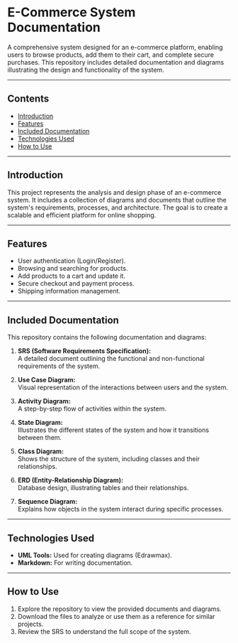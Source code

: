 # **E-Commerce System Documentation**

A comprehensive system designed for an e-commerce platform, enabling users to browse products, add them to their cart, and complete secure purchases. This repository includes detailed documentation and diagrams illustrating the design and functionality of the system.

---

## **Contents**
- [Introduction](#introduction)
- [Features](#features)
- [Included Documentation](#included-documentation)
- [Technologies Used](#technologies-used)
- [How to Use](#how-to-use)

---

## **Introduction**
This project represents the analysis and design phase of an e-commerce system. It includes a collection of diagrams and documents that outline the system's requirements, processes, and architecture. The goal is to create a scalable and efficient platform for online shopping.

---

## **Features**
- User authentication (Login/Register).
- Browsing and searching for products.
- Add products to a cart and update it.
- Secure checkout and payment process.
- Shipping information management.

---

## **Included Documentation**
This repository contains the following documentation and diagrams:
1. **SRS (Software Requirements Specification):**  
   A detailed document outlining the functional and non-functional requirements of the system.

2. **Use Case Diagram:**  
   Visual representation of the interactions between users and the system.

3. **Activity Diagram:**  
   A step-by-step flow of activities within the system.

4. **State Diagram:**  
   Illustrates the different states of the system and how it transitions between them.

5. **Class Diagram:**  
   Shows the structure of the system, including classes and their relationships.

6. **ERD (Entity-Relationship Diagram):**  
   Database design, illustrating tables and their relationships.

7. **Sequence Diagram:**  
   Explains how objects in the system interact during specific processes.

---

## **Technologies Used**
- **UML Tools:** Used for creating diagrams (Edrawmax).
- **Markdown:** For writing documentation.

---

## **How to Use**
1. Explore the repository to view the provided documents and diagrams.
2. Download the files to analyze or use them as a reference for similar projects.
3. Review the SRS to understand the full scope of the system.
